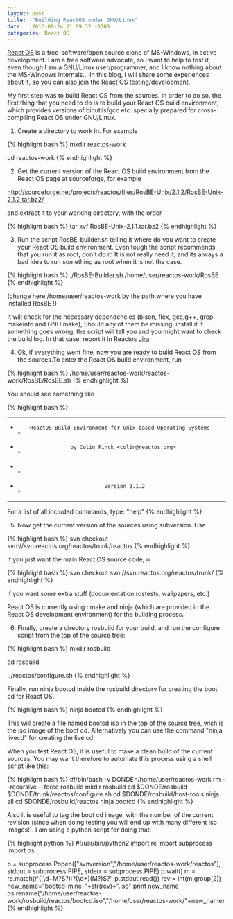 ```yaml
---
layout: post
title:  "Building ReactOS under GNU/Linux"
date:   2016-09-24 21:09:32 -0300
categories: React OS
---
```


[React OS](http://www.reactos.org/) is a free-software/open source clone of MS-Windows, in active development. I am a free software advocate, so I want to help to test it, even though I am a GNU/Linux user/programmer, and I know nothing about the MS-Windows internals... In this blog, I will share some experiences about it, so you can also join the React OS testing/development.

My first step was to build React OS from the sources. In order to do so, the first thing that you need to do is to build your React OS build environment, which provides versions of binutils/gcc etc. specially prepared for cross-compiling React OS under GNU/Linux.


1) Create a directory to work in. For example

{% highlight bash %}
mkdir reactos-work

cd reactos-work
{% endhighlight %}

2) Get the current version of the React OS build environment from the React OS page at sourceforge, for example

<http://sourceforge.net/projects/reactos/files/RosBE-Unix/2.1.2/RosBE-Unix-2.1.2.tar.bz2/>

and extract it to your working directory, with the order

{% highlight bash %}
tar xvf RosBE-Unix-2.1.1.tar.bz2
{% endhighlight %}

3) Run the script RosBE-builder.sh telling it where do you want to create your React OS build environment.  Even tough the script recommends that you run it as root, don't do it! It is not really need it, and its always a bad idea to run something as root when it is not the case.

{% highlight bash %}
./RosBE-Builder.sh /home/user/reactos-work/RosBE
{% endhighlight %}

(change here /home/user/reactos-work by the path where you have installed
RosBE !)

It will check for the necessary dependencies (bison, flex, gcc,g++, grep, makeinfo and GNU make), 
Should any of them be missing, install it.If something goes wrong, the script will tell you and you might want to check the 
build log. In that case, report it in Reactos
[Jira](http://jira.reactos.org/).


4) Ok, if everything went fine, now you are ready to build React OS from the sources.To enter the React OS build environment, run

{% highlight bash %}
/home/user/reactos-work/reactos-work/RosBE/RosBE.sh
{% endhighlight %}

You should see something like

{% highlight bash %}
*******************************************************************************

*         ReactOS Build Environment for Unix-based Operating Systems          *

*                      by Colin Finck <colin@reactos.org>                     *

*                                                                             *

*                                 Version 2.1.2                               *

*******************************************************************************


For a list of all included commands, type: "help"
{% endhighlight %}


5) Now get the current version of the sources using subversion. Use 

{% highlight bash %}
svn checkout svn://svn.reactos.org/reactos/trunk/reactos
{% endhighlight %}

if you just want the main React OS source code, o 

{% highlight bash %}
svn checkout svn://svn.reactos.org/reactos/trunk/
{% endhighlight %}

if you want some extra stuff (documentation,rostests, wallpapers, etc.)

React OS is currently using cmake and ninja (which are provided in the React OS development environment) for the building process. 

6) Finally, create a directory rosbuild for your build, and run the configure 
script from the top of the source tree:

{% highlight bash %}
mkdir rosbuild

cd rosbuild

../reactos/configure.sh
{% endhighlight %}

Finally, run ninja bootcd inside the rosbuild directory for creating the boot cd for React OS.

{% highlight bash %}
ninja bootcd
{% endhighlight %}

This will create a file named bootcd.iso in the top of the source tree, wich is the iso image of the boot cd. Alternatively you can use the command "ninja livecd" for creating the live cd.



When you test React OS, it is useful to make a clean build of the current sources. You may want therefore to automate this process using a shell script like this:

{% highlight bash %}
#!/bin/bash -v
DONDE=/home/user/reactos-work
rm --recursive --force rosbuild
mkdir rosbuild
cd $DONDE/rosbuild
$DONDE/trunk/reactos/configure.sh
cd $DONDE/rosbuild/host-tools
ninja all
cd $DONDE/rosbuild/reactos
ninja bootcd
{% endhighlight %}

Also it is useful to tag the boot cd image, with the number of the current revision (since when doing testing you will end up with many different iso images!). I am using a python script for doing that:

{% highlight python %}
#!/usr/bin/python2
import re
import subprocess
import os

p = subprocess.Popen(["svnversion","/home/user/reactos-work/reactos"], stdout = subprocess.PIPE, stderr = subprocess.PIPE)
p.wait()
m = re.match(r'(|\d+M?S?):?(\d+)(M?)S?', p.stdout.read())
rev = int(m.group(2))
new_name="bootcd-mine-"+str(rev)+".iso"
print new_name
os.rename("/home/user/reactos-work/rosbuild/reactos/bootcd.iso","/home/user/reactos-work/"+new_name)       
{% endhighlight %}






